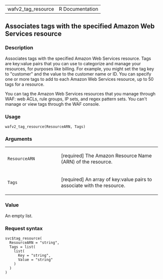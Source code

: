 <table style="width: 100%;">
<tbody>
<tr class="odd">
<td>wafv2_tag_resource</td>
<td style="text-align: right;">R Documentation</td>
</tr>
</tbody>
</table>

## Associates tags with the specified Amazon Web Services resource

### Description

Associates tags with the specified Amazon Web Services resource. Tags
are key:value pairs that you can use to categorize and manage your
resources, for purposes like billing. For example, you might set the tag
key to "customer" and the value to the customer name or ID. You can
specify one or more tags to add to each Amazon Web Services resource, up
to 50 tags for a resource.

You can tag the Amazon Web Services resources that you manage through
WAF: web ACLs, rule groups, IP sets, and regex pattern sets. You can't
manage or view tags through the WAF console.

### Usage

    wafv2_tag_resource(ResourceARN, Tags)

### Arguments

<table>
<colgroup>
<col style="width: 35%" />
<col style="width: 65%" />
</colgroup>
<tbody>
<tr class="odd">
<td><code id="wafv2_tag_resource_:_ResourceARN">ResourceARN</code></td>
<td><p>[required] The Amazon Resource Name (ARN) of the
resource.</p></td>
</tr>
<tr class="even">
<td><code id="wafv2_tag_resource_:_Tags">Tags</code></td>
<td><p>[required] An array of key:value pairs to associate with the
resource.</p></td>
</tr>
</tbody>
</table>

### Value

An empty list.

### Request syntax

    svc$tag_resource(
      ResourceARN = "string",
      Tags = list(
        list(
          Key = "string",
          Value = "string"
        )
      )
    )
